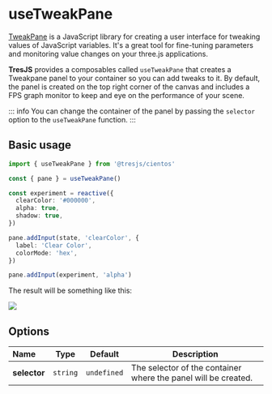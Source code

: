 # useTweakPane

[TweakPane](https://cocopon.github.io/tweakpane/) is a JavaScript library for creating a user interface for tweaking values of JavaScript variables. It's a great tool for fine-tuning parameters and monitoring value changes on your three.js applications.

**TresJS** provides a composables called `useTweakPane` that creates a Tweakpane panel to your container so you can add tweaks to it. By default, the panel is created on the top right corner of the canvas and includes a FPS graph monitor to keep and eye on the performance of your scene.

::: info
You can change the container of the panel by passing the `selector` option to the `useTweakPane` function.
:::

## Basic usage

```ts
import { useTweakPane } from '@tresjs/cientos'

const { pane } = useTweakPane()

const experiment = reactive({
  clearColor: '#000000',
  alpha: true,
  shadow: true,
})

pane.addInput(state, 'clearColor', {
  label: 'Clear Color',
  colorMode: 'hex',
})

pane.addInput(experiment, 'alpha')
```

The result will be something like this:

![](/use-tweakpane.png)

## Options

| Name         | Type     | Default     | Description                                                    |
| :----------- | -------- | ----------- | -------------------------------------------------------------- |
| **selector** | `string` | `undefined` | The selector of the container where the panel will be created. |
